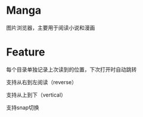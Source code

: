 # Manga
图片浏览器，主要用于阅读小说和漫画



# Feature

每个目录单独记录上次读到的位置，下次打开时自动跳转

支持从右到左阅读（reverse）

支持从上到下（vertical）

支持snap切换